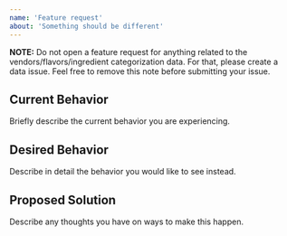```yaml
---
name: 'Feature request'
about: 'Something should be different'
---
```


**NOTE:** Do not open a feature request for anything related to the vendors/flavors/ingredient categorization data. For that, please create a data issue. Feel free to remove this note before submitting your issue.

## Current Behavior

Briefly describe the current behavior you are experiencing.

## Desired Behavior

Describe in detail the behavior you would like to see instead.

## Proposed Solution

Describe any thoughts you have on ways to make this happen.
